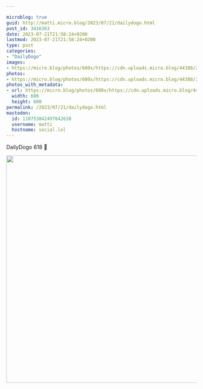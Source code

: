 ```yaml
---

microblog: true
guid: http://matti.micro.blog/2023/07/21/dailydogo.html
post_id: 3416363
date: 2023-07-21T21:58:24+0200
lastmod: 2023-07-21T21:58:24+0200
type: post
categories:
- "DailyDogo"
images:
- https://micro.blog/photos/600x/https://cdn.uploads.micro.blog/44388/2023/2851b090e1d84458b6d4c33b7a357c3d.jpg
photos:
- https://micro.blog/photos/600x/https://cdn.uploads.micro.blog/44388/2023/2851b090e1d84458b6d4c33b7a357c3d.jpg
photos_with_metadata:
- url: https://micro.blog/photos/600x/https://cdn.uploads.micro.blog/44388/2023/2851b090e1d84458b6d4c33b7a357c3d.jpg
  width: 600
  height: 600
permalink: /2023/07/21/dailydogo.html
mastodon:
  id: 110753842497642630
  username: matti
  hostname: social.lol
---
```

DailyDogo 618 🐶

<img src="https://micro.blog/photos/600x/https://blog.martin-haehnel.de/uploads/2023/2851b090e1d84458b6d4c33b7a357c3d.jpg" width="600" height="600" alt="" />
